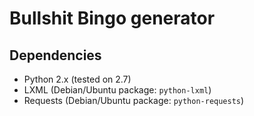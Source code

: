 Bullshit Bingo generator
========================

Dependencies
------------

 - Python 2.x (tested on 2.7)
 - LXML (Debian/Ubuntu package: `python-lxml`)
 - Requests (Debian/Ubuntu package: `python-requests`)
